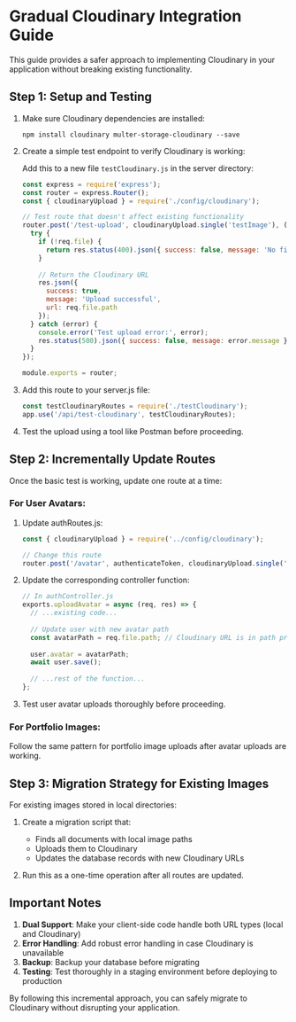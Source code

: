 # Gradual Cloudinary Integration Guide

This guide provides a safer approach to implementing Cloudinary in your application without breaking existing functionality.

## Step 1: Setup and Testing

1. Make sure Cloudinary dependencies are installed:
   ```
   npm install cloudinary multer-storage-cloudinary --save
   ```

2. Create a simple test endpoint to verify Cloudinary is working:
   
   Add this to a new file `testCloudinary.js` in the server directory:
   ```javascript
   const express = require('express');
   const router = express.Router();
   const { cloudinaryUpload } = require('./config/cloudinary');

   // Test route that doesn't affect existing functionality
   router.post('/test-upload', cloudinaryUpload.single('testImage'), (req, res) => {
     try {
       if (!req.file) {
         return res.status(400).json({ success: false, message: 'No file uploaded' });
       }
       
       // Return the Cloudinary URL
       res.json({ 
         success: true, 
         message: 'Upload successful', 
         url: req.file.path 
       });
     } catch (error) {
       console.error('Test upload error:', error);
       res.status(500).json({ success: false, message: error.message });
     }
   });

   module.exports = router;
   ```

3. Add this route to your server.js file:
   ```javascript
   const testCloudinaryRoutes = require('./testCloudinary');
   app.use('/api/test-cloudinary', testCloudinaryRoutes);
   ```

4. Test the upload using a tool like Postman before proceeding.

## Step 2: Incrementally Update Routes

Once the basic test is working, update one route at a time:

### For User Avatars:

1. Update authRoutes.js:
   ```javascript
   const { cloudinaryUpload } = require('../config/cloudinary');
   
   // Change this route
   router.post('/avatar', authenticateToken, cloudinaryUpload.single('avatar'), authController.uploadAvatar);
   ```

2. Update the corresponding controller function:
   ```javascript
   // In authController.js
   exports.uploadAvatar = async (req, res) => {
     // ...existing code...
     
     // Update user with new avatar path
     const avatarPath = req.file.path; // Cloudinary URL is in path property
     
     user.avatar = avatarPath;
     await user.save();
     
     // ...rest of the function...
   };
   ```

3. Test user avatar uploads thoroughly before proceeding.

### For Portfolio Images:

Follow the same pattern for portfolio image uploads after avatar uploads are working.

## Step 3: Migration Strategy for Existing Images

For existing images stored in local directories:

1. Create a migration script that:
   - Finds all documents with local image paths
   - Uploads them to Cloudinary
   - Updates the database records with new Cloudinary URLs

2. Run this as a one-time operation after all routes are updated.

## Important Notes

1. **Dual Support**: Make your client-side code handle both URL types (local and Cloudinary)
2. **Error Handling**: Add robust error handling in case Cloudinary is unavailable
3. **Backup**: Backup your database before migrating
4. **Testing**: Test thoroughly in a staging environment before deploying to production

By following this incremental approach, you can safely migrate to Cloudinary without disrupting your application.
